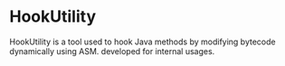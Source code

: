 # HookUtility
HookUtility is a tool used to hook Java methods by modifying bytecode dynamically using ASM. developed for internal usages. 
